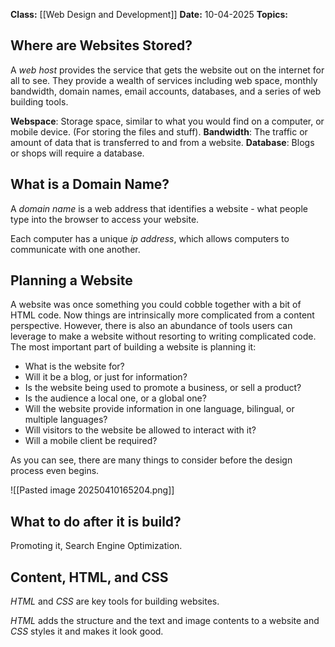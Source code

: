**Class:** [[Web Design and Development]]
**Date:** 10-04-2025
**Topics:**  

## Where are Websites Stored?
A *web host* provides the service that gets the website out on the internet for all to see. They provide a wealth of services including web space, monthly bandwidth, domain names, email accounts, databases, and a series of web building tools.

**Webspace**: Storage space, similar to what you would find on a computer, or mobile device. (For storing the files and stuff).
**Bandwidth**: The traffic or amount of data that is transferred to and from a website.
**Database**: Blogs or shops will require a database.

## What is a Domain Name?
A *domain name* is a web address that identifies a website - what people type into the browser to access your website. 

Each computer has a unique *ip address*, which allows computers to communicate with one another.

## Planning a Website
A website was once something you could cobble together with a bit of HTML code. Now things are intrinsically more complicated from a content perspective. However, there is also an abundance of tools users can leverage to make a website without resorting to writing complicated code. The most important part of building a website is planning it:

- What is the website for?
- Will it be a blog, or just for information?
- Is the website being used to promote a business, or sell a product?
- Is the audience a local one, or a global one?
- Will the website provide information in one language, bilingual, or multiple languages?
- Will visitors to the website be allowed to interact with it?
- Will a mobile client be required?

As you can see, there are many things to consider before the design process even begins.

![[Pasted image 20250410165204.png]]

## What to do after it is build?
Promoting it, Search Engine Optimization.

## Content, HTML, and CSS
*HTML* and *CSS* are key tools for building websites.

*HTML* adds the structure and the text and image contents to a website and *CSS* styles it and makes it look good.